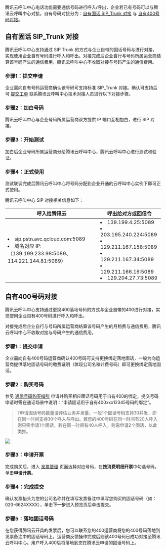 腾讯云呼叫中心电话功能需要通信号码进行呼入/呼出，企业若已有号码可以与腾讯云呼叫中心对接。自有号码对接分为：[自有固话 SIP_Trunk 对接](#sip) 与 [自有400号码对接](#400)。
## 自有固话 SIP_Trunk 对接[](id:sip)
腾讯云呼叫中心支持通过 SIP Trunk 的方式与企业自带的固话号码与进行对接，实现使用企业自有号码进行呼入和呼出。对接完成后企业自行与号码所属运营商结算该号码产生的通信费用，腾讯云呼叫中心不收取对接与号码产生的通信费用。

### 步骤1：提交申请
企业需向自有号码运营商确认该号码可支持标准 SIP_Trunk 对接。确认可支持后可 [提交工单](https://console.cloud.tencent.com/workorder/category) 联系腾讯云呼叫中心技术对接人员进行以下对接步骤。

### 步骤2：加白号码
腾讯云呼叫中心与企业号码所属运营商双方提供 IP 端口互相加白，进行 SIP 对接。

### 步骤3：开始测试
加白后企业号码所属运营商分给腾讯云呼叫中心，腾讯云呼叫中心进行测试和验证。

### 步骤4：正式使用
测试联调完成后腾讯云呼叫中心将号码分配到企业开通的云呼叫中心实例下即可正式使用。

腾讯云呼叫中心 SIP 对接相关信息如下：

| 呼入给腾讯云 | 呼出给对方或回信令| 
|---------|---------|
| <li>sip.pstn.avc.qcloud.com:5089</li><li>域名对应 IP:（139.199.233.98:5089、114.221.144.81:5089）</li> | <li>139.199.4.25:5089    </li><li>203.195.240.224:5089 </li><li>129.211.167.158:5089 </li><li>129.211.167.34:5089  </li><li>129.211.166.16:5089  </li><li>129.204.27.73:5089   </li> |


## 自有400号码对接[](id:400)
腾讯云呼叫中心支持通过更换400落地号码的方式与企业自带的400进行对接，实现使用企业自有400号码进行呼入和呼出。

对接完成后企业自行与号码所属运营商结算该号码产生的月租费与通信费用，腾讯云呼叫中心不收取对接与号码产生的通信费用。
### 步骤1：提交申请
企业需向自有400号码运营商确认400号码可支持更换绑定落地固话，一般为向运营商提供落地固话号码的缴费证明（体现公司名和计费号码）即可更换绑定落地固话。

### 步骤2：购买号码
参见 [通信号码购买指引](https://cloud.tencent.com/document/product/679/63785) 申请并购买相应固话号码用于自有400的绑定，提交号码申请时需在通话场景中说明：“申请固话用于自有400xxx12345号码的绑定”。
>?申请固话号码数量请评估业务并发量，一般1个固话号码支持30并发，即在同一时间支持30个呼入与呼出。若您的400号码在同一时间有20人呼入则只需申请1个固话，若在同一时间有40人呼入，则需申请2个固话，以此类推。

![](https://qcloudimg.tencent-cloud.cn/raw/f1fd7e38f0236fcc3f6b0c95bbae3cb3.png)
### 步骤3：申请开票
完成购买后，进入 [发票管理](https://console.cloud.tencent.com/expense/invoice) 页面选择对应号码，在**按消费明细开票**中勾选号码，单击**申请开票**。

### 步骤4：完成提交
确认发票抬头为您的公司名称并在填写发票备注中填写您购买的固话号码（如：020-6624XXXX），单击**下一步**进入预览页后单击提交。

### 步骤5：落地固话号码
在您获得腾讯云开具的发票后，您可以联系您的400运营商将您的400号码落地到发票备注中的固话号码上，运营商反馈操作完成后则该400号码已成功对接至腾讯云呼叫中心。用户呼入400后将落地到您在腾讯云申请的固话号码上。
